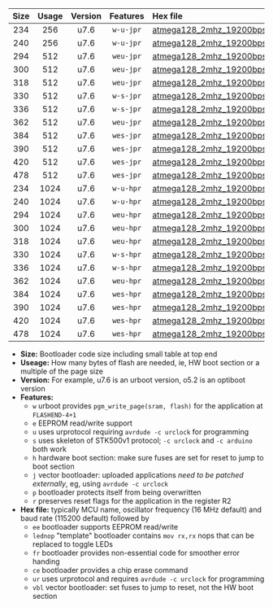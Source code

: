 |Size|Usage|Version|Features|Hex file|
|:-:|:-:|:-:|:-:|:--|
|234|256|u7.6|`w-u-jpr`|[atmega128_2mhz_19200bps_ur_vbl.hex](https://raw.githubusercontent.com/stefanrueger/urboot/main/bootloaders/atmega128/fcpu_2mhz/19200_bps/atmega128_2mhz_19200bps_ur_vbl.hex)|
|240|256|u7.6|`w-u-jpr`|[atmega128_2mhz_19200bps_lednop_ur_vbl.hex](https://raw.githubusercontent.com/stefanrueger/urboot/main/bootloaders/atmega128/fcpu_2mhz/19200_bps/atmega128_2mhz_19200bps_lednop_ur_vbl.hex)|
|294|512|u7.6|`weu-jpr`|[atmega128_2mhz_19200bps_ee_ur_vbl.hex](https://raw.githubusercontent.com/stefanrueger/urboot/main/bootloaders/atmega128/fcpu_2mhz/19200_bps/atmega128_2mhz_19200bps_ee_ur_vbl.hex)|
|300|512|u7.6|`weu-jpr`|[atmega128_2mhz_19200bps_ee_lednop_ur_vbl.hex](https://raw.githubusercontent.com/stefanrueger/urboot/main/bootloaders/atmega128/fcpu_2mhz/19200_bps/atmega128_2mhz_19200bps_ee_lednop_ur_vbl.hex)|
|318|512|u7.6|`weu-jpr`|[atmega128_2mhz_19200bps_ee_lednop_fr_ur_vbl.hex](https://raw.githubusercontent.com/stefanrueger/urboot/main/bootloaders/atmega128/fcpu_2mhz/19200_bps/atmega128_2mhz_19200bps_ee_lednop_fr_ur_vbl.hex)|
|330|512|u7.6|`w-s-jpr`|[atmega128_2mhz_19200bps_vbl.hex](https://raw.githubusercontent.com/stefanrueger/urboot/main/bootloaders/atmega128/fcpu_2mhz/19200_bps/atmega128_2mhz_19200bps_vbl.hex)|
|336|512|u7.6|`w-s-jpr`|[atmega128_2mhz_19200bps_lednop_vbl.hex](https://raw.githubusercontent.com/stefanrueger/urboot/main/bootloaders/atmega128/fcpu_2mhz/19200_bps/atmega128_2mhz_19200bps_lednop_vbl.hex)|
|362|512|u7.6|`weu-jpr`|[atmega128_2mhz_19200bps_ee_lednop_fr_ce_ur_vbl.hex](https://raw.githubusercontent.com/stefanrueger/urboot/main/bootloaders/atmega128/fcpu_2mhz/19200_bps/atmega128_2mhz_19200bps_ee_lednop_fr_ce_ur_vbl.hex)|
|384|512|u7.6|`wes-jpr`|[atmega128_2mhz_19200bps_ee_vbl.hex](https://raw.githubusercontent.com/stefanrueger/urboot/main/bootloaders/atmega128/fcpu_2mhz/19200_bps/atmega128_2mhz_19200bps_ee_vbl.hex)|
|390|512|u7.6|`wes-jpr`|[atmega128_2mhz_19200bps_ee_lednop_vbl.hex](https://raw.githubusercontent.com/stefanrueger/urboot/main/bootloaders/atmega128/fcpu_2mhz/19200_bps/atmega128_2mhz_19200bps_ee_lednop_vbl.hex)|
|420|512|u7.6|`wes-jpr`|[atmega128_2mhz_19200bps_ee_lednop_fr_vbl.hex](https://raw.githubusercontent.com/stefanrueger/urboot/main/bootloaders/atmega128/fcpu_2mhz/19200_bps/atmega128_2mhz_19200bps_ee_lednop_fr_vbl.hex)|
|478|512|u7.6|`wes-jpr`|[atmega128_2mhz_19200bps_ee_lednop_fr_ce_vbl.hex](https://raw.githubusercontent.com/stefanrueger/urboot/main/bootloaders/atmega128/fcpu_2mhz/19200_bps/atmega128_2mhz_19200bps_ee_lednop_fr_ce_vbl.hex)|
|234|1024|u7.6|`w-u-hpr`|[atmega128_2mhz_19200bps_ur.hex](https://raw.githubusercontent.com/stefanrueger/urboot/main/bootloaders/atmega128/fcpu_2mhz/19200_bps/atmega128_2mhz_19200bps_ur.hex)|
|240|1024|u7.6|`w-u-hpr`|[atmega128_2mhz_19200bps_lednop_ur.hex](https://raw.githubusercontent.com/stefanrueger/urboot/main/bootloaders/atmega128/fcpu_2mhz/19200_bps/atmega128_2mhz_19200bps_lednop_ur.hex)|
|294|1024|u7.6|`weu-hpr`|[atmega128_2mhz_19200bps_ee_ur.hex](https://raw.githubusercontent.com/stefanrueger/urboot/main/bootloaders/atmega128/fcpu_2mhz/19200_bps/atmega128_2mhz_19200bps_ee_ur.hex)|
|300|1024|u7.6|`weu-hpr`|[atmega128_2mhz_19200bps_ee_lednop_ur.hex](https://raw.githubusercontent.com/stefanrueger/urboot/main/bootloaders/atmega128/fcpu_2mhz/19200_bps/atmega128_2mhz_19200bps_ee_lednop_ur.hex)|
|318|1024|u7.6|`weu-hpr`|[atmega128_2mhz_19200bps_ee_lednop_fr_ur.hex](https://raw.githubusercontent.com/stefanrueger/urboot/main/bootloaders/atmega128/fcpu_2mhz/19200_bps/atmega128_2mhz_19200bps_ee_lednop_fr_ur.hex)|
|330|1024|u7.6|`w-s-hpr`|[atmega128_2mhz_19200bps.hex](https://raw.githubusercontent.com/stefanrueger/urboot/main/bootloaders/atmega128/fcpu_2mhz/19200_bps/atmega128_2mhz_19200bps.hex)|
|336|1024|u7.6|`w-s-hpr`|[atmega128_2mhz_19200bps_lednop.hex](https://raw.githubusercontent.com/stefanrueger/urboot/main/bootloaders/atmega128/fcpu_2mhz/19200_bps/atmega128_2mhz_19200bps_lednop.hex)|
|362|1024|u7.6|`weu-hpr`|[atmega128_2mhz_19200bps_ee_lednop_fr_ce_ur.hex](https://raw.githubusercontent.com/stefanrueger/urboot/main/bootloaders/atmega128/fcpu_2mhz/19200_bps/atmega128_2mhz_19200bps_ee_lednop_fr_ce_ur.hex)|
|384|1024|u7.6|`wes-hpr`|[atmega128_2mhz_19200bps_ee.hex](https://raw.githubusercontent.com/stefanrueger/urboot/main/bootloaders/atmega128/fcpu_2mhz/19200_bps/atmega128_2mhz_19200bps_ee.hex)|
|390|1024|u7.6|`wes-hpr`|[atmega128_2mhz_19200bps_ee_lednop.hex](https://raw.githubusercontent.com/stefanrueger/urboot/main/bootloaders/atmega128/fcpu_2mhz/19200_bps/atmega128_2mhz_19200bps_ee_lednop.hex)|
|420|1024|u7.6|`wes-hpr`|[atmega128_2mhz_19200bps_ee_lednop_fr.hex](https://raw.githubusercontent.com/stefanrueger/urboot/main/bootloaders/atmega128/fcpu_2mhz/19200_bps/atmega128_2mhz_19200bps_ee_lednop_fr.hex)|
|478|1024|u7.6|`wes-hpr`|[atmega128_2mhz_19200bps_ee_lednop_fr_ce.hex](https://raw.githubusercontent.com/stefanrueger/urboot/main/bootloaders/atmega128/fcpu_2mhz/19200_bps/atmega128_2mhz_19200bps_ee_lednop_fr_ce.hex)|

- **Size:** Bootloader code size including small table at top end
- **Useage:** How many bytes of flash are needed, ie, HW boot section or a multiple of the page size
- **Version:** For example, u7.6 is an urboot version, o5.2 is an optiboot version
- **Features:**
  + `w` urboot provides `pgm_write_page(sram, flash)` for the application at `FLASHEND-4+1`
  + `e` EEPROM read/write support
  + `u` uses urprotocol requiring `avrdude -c urclock` for programming
  + `s` uses skeleton of STK500v1 protocol; `-c urclock` and `-c arduino` both work
  + `h` hardware boot section: make sure fuses are set for reset to jump to boot section
  + `j` vector bootloader: uploaded applications *need to be patched externally*, eg, using `avrdude -c urclock`
  + `p` bootloader protects itself from being overwritten
  + `r` preserves reset flags for the application in the register R2
- **Hex file:** typically MCU name, oscillator frequency (16 MHz default) and baud rate (115200 default) followed by
  + `ee` bootloader supports EEPROM read/write
  + `lednop` "template" bootloader contains `mov rx,rx` nops that can be replaced to toggle LEDs
  + `fr` bootloader provides non-essential code for smoother error handing
  + `ce` bootloader provides a chip erase command
  + `ur` uses urprotocol and requires `avrdude -c urclock` for programming
  + `vbl` vector bootloader: set fuses to jump to reset, not the HW boot section
